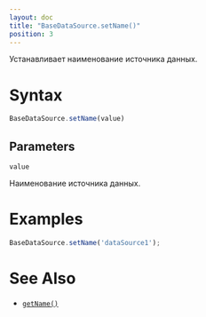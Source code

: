 ```yaml
---
layout: doc
title: "BaseDataSource.setName()"
position: 3
---
```


Устанавливает наименование источника данных.

# Syntax

```js
BaseDataSource.setName(value)
```

## Parameters

`value`

Наименование источника данных.

# Examples

```js
BaseDataSource.setName('dataSource1');
```

# See Also

* [`getName()`](../BaseDataSource.getName/)
